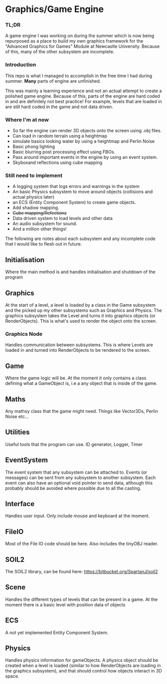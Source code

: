 # Graphics/Game Engine

### TL;DR
A game engine I was working on during the summer which is now being repurposed as a place to build my own graphics framework for the "Advanced Graphics for Games" Module at Newcastle University. Because of this, many of the other subsystem are incomplete.

### Introduction

This repo is what I managed to accomplish in the free time I had during summer. **Many** parts of engine are unfinished. 

This was mainly a learning experience and not an actual attempt to create a polished game engine. Because of this, parts of the engine are hard coded in and are definitely not best practice! For example, levels that are loaded in are still hard coded in the game and not data driven. 

### Where I'm at now
- So far the engine can render 3D objects onto the screen using .obj files.
- Can load in random terrain using a heightmap
- simulate basics looking water by using a heightmap and Perlin Noise
- Basic phong lighting
- Basic blurring post processing effect using FBOs.
- Pass around important events in the engine by using an event system.
- Skyboxand reflections using cube mapping

### Still need to implement
- A logging system that logs errors and warnings in the system
- An basic Physics subsystem to move around objects (collisions and actual physics later)
- an ECS (Entity Component System) to create game objects.
- Add shadow mapping.
- ~~Cube mapping/Refections~~
- Data driven system to load levels and other data
- An audio subsystem for sound. 
- And a million other things!

The following are notes about each subsystem and any incomplete code that I would like to flesh out in future.

## Initialisation
Where the main method is and handles initialisation and shutdown of the program

## Graphics
At the start of a level, a level is loaded by a class in the Game subsystem and the picked up my other subsystems such as Graphics and Physics. The graphics subsystem takes the Level and turns it into graphics objects (or RenderObjects). This is what's used to render the object onto the screen. 

### Graphics Node
Handles communication between subsystems. This is where Levels are loaded in and turned into RenderObjects to be rendered to the screen.

## Game
Where the game logic will be. At the moment it only contains a class defining what a GameObject is, i.e a any object that is inside of the game. 

## Maths
Any mathsy class that the game might need. Things like Vector3Ds, Perlin Noise etc...

## Utilities
Useful tools that the program can use. ID generator, Logger, Timer

## EventSystem
The event system that any subsystem can be attached to. Events (or messages) can be sent from any subsystem to another subsystem. Each event can also have an optional void pointer to send data, although this probably should be avoided where possible due to all the casting. 

## Interface
Handles user input. Only include mouse and keyboard at the moment.

## FileIO
Most of the File IO code should be here. Also includes the tinyOBJ reader.

## SOIL2
The SOIL2 library, can be found here: https://bitbucket.org/SpartanJ/soil2

## Scene
Handles the different types of levels that can be present in a game. At the moment there is a basic level with position data of objects

## ECS
A not yet implemented Entity Component System.

## Physics
Handles physics information for gameObjects. A physics object should be created when a level is loaded (similar to how RenderObjects are loading in the graphics subsystem), and that should control how objects interact in 3D space. 




